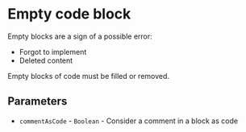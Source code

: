 # Empty code block

Empty blocks are a sign of a possible error:

- Forgot to implement
- Deleted content

Empty blocks of code must be filled or removed.

## Parameters

- `commentAsCode` - `Boolean` - Consider a comment in a block as code
